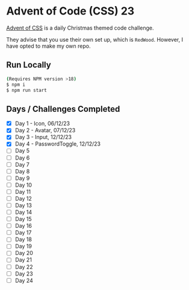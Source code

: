 # Advent of Code (CSS) 23
[Advent of CSS](https://www.adventofcss.com/) is a daily Christmas themed code challenge.

They advise that you use their own set up, which is `RedWood`. However, I have opted to
make my own repo.

## Run Locally
```bash
(Requires NPM version >18)
$ npm i
$ npm run start
```

## Days / Challenges Completed
- [x] Day 1 - Icon, 06/12/23
- [x] Day 2 - Avatar, 07/12/23
- [x] Day 3 - Input, 12/12/23
- [x] Day 4 - PasswordToggle, 12/12/23
- [ ] Day 5
- [ ] Day 6
- [ ] Day 7
- [ ] Day 8
- [ ] Day 9
- [ ] Day 10
- [ ] Day 11
- [ ] Day 12
- [ ] Day 13
- [ ] Day 14
- [ ] Day 15
- [ ] Day 16
- [ ] Day 17
- [ ] Day 18
- [ ] Day 19
- [ ] Day 20
- [ ] Day 21
- [ ] Day 22
- [ ] Day 23
- [ ] Day 24